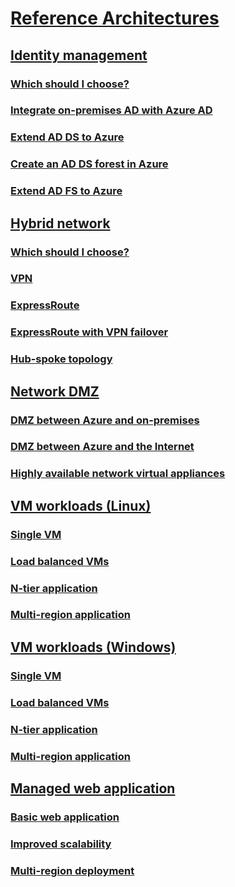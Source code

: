 # [Reference Architectures](./index.md)

## [Identity management](./identity/index.md)
### [Which should I choose?](./identity/considerations.md)
### [Integrate on-premises AD with Azure AD](./identity/azure-ad.md)
### [Extend AD DS to Azure](./identity/adds-extend-domain.md)
### [Create an AD DS forest in Azure](./identity/adds-forest.md)
### [Extend AD FS to Azure](./identity/adfs.md)

## [Hybrid network](./hybrid-networking/index.md)
### [Which should I choose?](./hybrid-networking/considerations.md)
### [VPN](./hybrid-networking/vpn.md)
### [ExpressRoute](./hybrid-networking/expressroute.md)
### [ExpressRoute with VPN failover](./hybrid-networking/expressroute-vpn-failover.md)
### [Hub-spoke topology](./hybrid-networking/hub-spoke.md)

## [Network DMZ](./dmz/index.md)
### [DMZ between Azure and on-premises](./dmz/secure-vnet-hybrid.md)
### [DMZ between Azure and the Internet](./dmz/secure-vnet-dmz.md)
### [Highly available network virtual appliances](./dmz/nva-ha.md)

## [VM workloads (Linux)](./virtual-machines-linux/index.md)
### [Single VM](./virtual-machines-linux/single-vm.md)
### [Load balanced VMs](./virtual-machines-linux/multi-vm.md)
### [N-tier application](./virtual-machines-linux/n-tier.md)  
### [Multi-region application](./virtual-machines-linux/multi-region-application.md)

## [VM workloads (Windows)](./virtual-machines-windows/index.md)
### [Single VM](./virtual-machines-windows/single-vm.md)
### [Load balanced VMs](./virtual-machines-windows/multi-vm.md)
### [N-tier application](./virtual-machines-windows/n-tier.md)  
### [Multi-region application](./virtual-machines-windows/multi-region-application.md)

## [Managed web application](./managed-web-app/index.md)
### [Basic web application](./managed-web-app/basic-web-app.md)
### [Improved scalability](./managed-web-app/scalable-web-app.md)
### [Multi-region deployment](./managed-web-app/multi-region-web-app.md)

